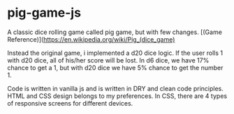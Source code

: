 # pig-game-js

A classic dice rolling game called pig game, but with few changes. [(Game Reference)](https://en.wikipedia.org/wiki/Pig_(dice_game)

Instead the original game, i implemented a d20 dice logic. If the user rolls 1 with d20 dice, all of his/her score will be lost. In d6 dice, we have 17% chance to get a 1, but with d20 dice we have 5% chance to get the number 1.

Code is written in vanilla js and is written in DRY and clean code principles. HTML and CSS design belongs to my preferences. In CSS, there are 4 types of responsive screens for different devices.
